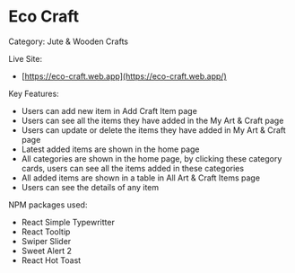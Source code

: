 # Eco Craft

Category: Jute & Wooden Crafts

Live Site:

- [https://eco-craft.web.app](https://eco-craft.web.app/)

Key Features:

- Users can add new item in Add Craft Item page
- Users can see all the items they have added in the My Art & Craft page
- Users can update or delete the items they have added in My Art & Craft page
- Latest added items are shown in the home page
- All categories are shown in the home page, by clicking these category cards, users can see all the items added in these categories
- All added items are shown in a table in All Art & Craft Items page
- Users can see the details of any item

NPM packages used:

- React Simple Typewritter
- React Tooltip
- Swiper Slider
- Sweet Alert 2
- React Hot Toast
